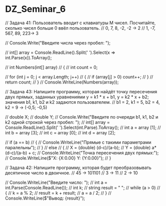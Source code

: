 # DZ_Seminar_6

// Задача 41: Пользователь вводит с клавиатуры M чисел. Посчитайте, сколько чисел больше 0 ввёл пользователь.
// 0, 7, 8, -2, -2 -> 2
// 1, -7, 567, 89, 223-> 3

// Console.Write("Введите числа через пробел: ");

//  int[] array = Console.ReadLine().Split(' ').Select(x => int.Parse(x)).ToArray();

//  int Numbers(int[] array)
//  {
//      int count = 0;

//      for (int j = 0; j < array.Length; j++)
//      {
//          if (array[j] > 0) count++;
//      }
//      return count;
//  }
//  Console.WriteLine(Numbers(array));

//  Задача 43: Напишите программу, которая найдёт точку пересечения двух прямых, заданных уравнениями y = k1 * x + b1, y = k2 * x + b2; значения b1, k1, b2 и k2 задаются пользователем.
// b1 = 2, k1 = 5, b2 = 4, k2 = 9 -> (-0,5; -0,5)

// double X;
// double Y;
// Console.Write("Введите по очереди b1, k1, b2 и k2 одной строкой через пробел: ");
// int[] array = Console.ReadLine().Split(' ').Select(int.Parse).ToArray();
// int a = array [1];
// int b = array [3];
// int c = array [0];
// int d = array [2];

// if (a == b)
// {
//     Console.WriteLine("Прямые с такими параметрами паралельны");
// }
// else
// {
//     X = (double) (d-c)/(a-b);
//     Y = (double) a*(d-c)/(a-b) + c;
//     Console.WriteLine("Точка пересечения двух прямых:");
//     Console.WriteLine($"Х: {X:0.00} Y: {Y:0.00}");
// }

// Задача 42: Напишите программу, которая будет преобразовывать десятичное число в двоичное.
// 45 -> 101101
// 3 -> 11
// 2 -> 10

// Console.WriteLine("Введите число: ");
//  int a = int.Parse(Console.ReadLine());
//  int k;
//  string result = " ";
//  while (a > 0)
//  {
//      k = a % 2;
//      result = k + result;
//      a = a / 2;
//  }
//  Console.WriteLine($"Вывод: {result}");